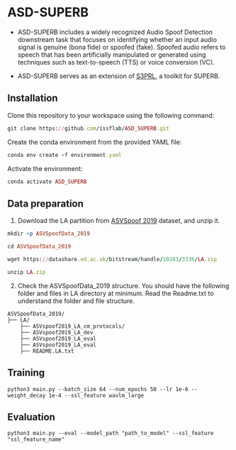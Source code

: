 # ASD-SUPERB

* ASD-SUPERB includes a widely recognized Audio Spoof Detection downstream task that focuses on identifying whether an input audio signal is genuine (bona fide) or spoofed (fake). Spoofed audio refers to speech that has been artificially manipulated or generated using techniques such as text-to-speech (TTS) or voice conversion (VC).

* ASD-SUPERB serves as an extension of [S3PRL](https://github.com/s3prl/s3prl), a toolkit for SUPERB.

## Installation

Clone this repository to your workspace using the following command:
```ruby
git clone https://github.com/issflab/ASD_SUPERB.git
```

Create the conda environment from the provided YAML file:
```ruby
conda env create -f environment.yaml
```

Activate the environment:
```ruby
conda activate ASD_SUPERB
```

## Data preparation

1. Download the LA partition from [ASVSpoof 2019](https://datashare.ed.ac.uk/handle/10283/3336) dataset, and unzip it.
```ruby
mkdir -p ASVSpoofData_2019

cd ASVSpoofData_2019

wget https://datashare.ed.ac.uk/bitstream/handle/10283/3336/LA.zip

unzip LA.zip
```

2. Check the ASVSpoofData_2019 structure. You should have the following folder and files in LA directory at minimum. Read the Readme.txt to understand the folder and file structure.

```
ASVSpoofData_2019/
├── LA/
    ├── ASVspoof2019_LA_cm_protocols/
    ├── ASVspoof2019_LA_dev
    ├── ASVspoof2019_LA_eval
    ├── ASVspoof2019_LA_eval
    ├── README.LA.txt
```

## Training

```
python3 main.py --batch_size 64 --num_epochs 50 --lr 1e-6 --weight_decay 1e-4 --ssl_feature wavlm_large
```

## Evaluation

```
python3 main.py --eval --model_path "path_to_model" --ssl_feature "ssl_feature_name"
```





